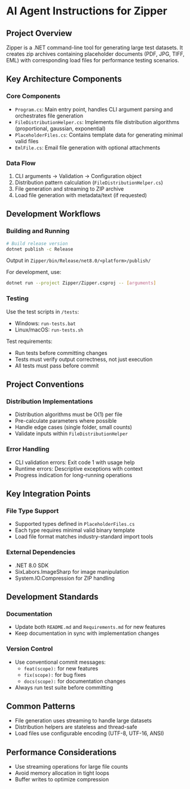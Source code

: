 # AI Agent Instructions for Zipper

## Project Overview
Zipper is a .NET command-line tool for generating large test datasets. It creates zip archives containing placeholder documents (PDF, JPG, TIFF, EML) with corresponding load files for performance testing scenarios.

## Key Architecture Components

### Core Components
- `Program.cs`: Main entry point, handles CLI argument parsing and orchestrates file generation
- `FileDistributionHelper.cs`: Implements file distribution algorithms (proportional, gaussian, exponential)
- `PlaceholderFiles.cs`: Contains template data for generating minimal valid files
- `EmlFile.cs`: Email file generation with optional attachments

### Data Flow
1. CLI arguments → Validation → Configuration object
2. Distribution pattern calculation (`FileDistributionHelper.cs`)
3. File generation and streaming to ZIP archive
4. Load file generation with metadata/text (if requested)

## Development Workflows

### Building and Running
```bash
# Build release version
dotnet publish -c Release
```
Output in `Zipper/bin/Release/net8.0/<platform>/publish/`

For development, use:
```bash
dotnet run --project Zipper/Zipper.csproj -- [arguments]
```

### Testing
Use the test scripts in `/tests`:
- Windows: `run-tests.bat`
- Linux/macOS: `run-tests.sh`

Test requirements:
- Run tests before committing changes
- Tests must verify output correctness, not just execution
- All tests must pass before commit

## Project Conventions

### Distribution Implementations
- Distribution algorithms must be O(1) per file
- Pre-calculate parameters where possible
- Handle edge cases (single folder, small counts)
- Validate inputs within `FileDistributionHelper`

### Error Handling
- CLI validation errors: Exit code 1 with usage help
- Runtime errors: Descriptive exceptions with context
- Progress indication for long-running operations

## Key Integration Points

### File Type Support
- Supported types defined in `PlaceholderFiles.cs`
- Each type requires minimal valid binary template
- Load file format matches industry-standard import tools

### External Dependencies
- .NET 8.0 SDK
- SixLabors.ImageSharp for image manipulation
- System.IO.Compression for ZIP handling

## Development Standards
### Documentation
- Update both `README.md` and `Requirements.md` for new features
- Keep documentation in sync with implementation changes

### Version Control
- Use conventional commit messages:
  - `feat(scope):` for new features
  - `fix(scope):` for bug fixes
  - `docs(scope):` for documentation changes
- Always run test suite before committing

## Common Patterns
- File generation uses streaming to handle large datasets
- Distribution helpers are stateless and thread-safe
- Load files use configurable encoding (UTF-8, UTF-16, ANSI)

## Performance Considerations
- Use streaming operations for large file counts
- Avoid memory allocation in tight loops
- Buffer writes to optimize compression
